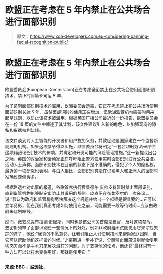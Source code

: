 # 欧盟正在考虑在 5 年内禁止在公共场合进行面部识别

> 原文：<https://www.xda-developers.com/eu-considering-banning-facial-recognition-public/>

# 欧盟正在考虑在 5 年内禁止在公共场合进行面部识别

欧盟委员会(European Commission)正在考虑全面禁止在公共场合使用面部识别技术，禁止时间最长可达 5 年。

为了遏制面部识别技术的滥用，欧洲委员会透露，它正在考虑禁止在公共场所使用面部识别长达 5 年。虽然面部识别的使用正在增加，但欧洲监管机构需要时间来起草规则，以防止该技术被滥用。根据英国广播公司最近的一份报告，欧盟委员会在一份 18 页的文件中阐述了其计划，该文件建议引入新的角色，以加强现有的隐私和数据权利法规。

该文件谈到对人工智能的开发者和用户施加义务，并敦促欧盟国家建立一个监督新规则的机构。如果这项禁令得以实施，欧盟委员会将制定“一套合理的方法来评估这项(面部识别)技术的影响，并确定和开发可能的风险管理措施。”这一新提议出台之际，英国的政治家和活动家正在呼吁阻止警方使用实时面部识别进行公共监控。活动人士声称，面部识别技术在目前的状态下是不准确的，侵犯了个人的隐私权。最近的一项研究也表明，与白人相比，面部识别算法在识别黑人和亚洲人的面部时准确性要低得多。

根据路透社对此事的报道，谷歌首席执行官桑德尔·皮帅支持暂时禁止面部识别，直到监管机构能够制定出防止其滥用的规则。皮查伊在布鲁塞尔的一次会议上说:“我认为政府和监管机构尽快解决这个问题并给出一个框架是很重要的...它可以立竿见影，但在我们真正考虑如何使用它之前，可能需要一段等待时间...应该由政府来规划路线。”

然而，微软总裁布拉德·史密斯，同时也是该公司的首席法律官，反对这项禁令。史密斯列举了面部识别在一些情况下的好处，例如非政府组织试图使用它来寻找失踪的孩子，他说:“我真的不愿意说，让我们阻止人们使用技术来帮助家庭团聚，当它可以帮助他们这样做的时候。”史密斯进一步补充说，全面禁止面部识别就像使用切肉刀而不是手术刀来解决潜在的问题。为了支持他的论点，他还说“最终只有一种方法可以让技术变得更好，那就是使用它。”

* * *

**来源: [BBC](https://www.bbc.com/news/technology-51148501) ，[路透社](https://www.reuters.com/article/us-google-eu-idUSKBN1ZJ18O)，**
